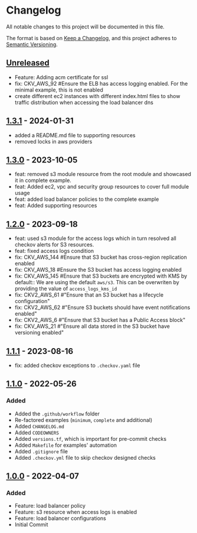 # Changelog
All notable changes to this project will be documented in this file.

The format is based on [Keep a Changelog](https://keepachangelog.com/en/1.0.0/),
and this project adheres to [Semantic Versioning](https://semver.org/spec/v2.0.0.html).

## [Unreleased]
- Feature: Adding acm certificate for ssl
- fix: CKV_AWS_92  #Ensure the ELB has access logging enabled. For the minimal example, this is not enabled
- create different ec2 instances with different index.html files to show traffic distribution when accessing the load balancer dns

## [1.3.1] - 2024-01-31
- added a README.md file to supporting resources
- removed locks in aws providers

## [1.3.0] - 2023-10-05
- feat: removed s3 module resource from the root module and showcased it in complete example.
- feat: Added ec2, vpc and security group resources to cover full module usage
- feat: added load balancer policies to the complete example
- feat: Added supporting resources

## [1.2.0] - 2023-09-18
- feat: used s3 module for the access logs which in turn resolved all checkov alerts for S3 resources.
- feat: fixed access logs condition
- fix: CKV_AWS_144 #Ensure that S3 bucket has cross-region replication enabled
- fix: CKV_AWS_18  #Ensure the S3 bucket has access logging enabled
- fix: CKV_AWS_145 #Ensure that S3 buckets are encrypted with KMS by default:: We are using the default `aws/s3`. This can be overwriten by providing the value of `access_logs_kms_id`
- fix: CKV2_AWS_61 #"Ensure that an S3 bucket has a lifecycle configuration"
- fix: CKV2_AWS_62 #"Ensure S3 buckets should have event notifications enabled"
- fix: CKV2_AWS_6 #"Ensure that S3 bucket has a Public Access block"
- fix: CKV_AWS_21 #"Ensure all data stored in the S3 bucket have versioning enabled"

## [1.1.1] - 2023-08-16
- fix: added checkov exceptions to `.checkov.yaml` file

## [1.1.0] - 2022-05-26
### Added
- Added the `.github/workflow` folder
- Re-factored examples (`minimum`, `complete` and additional)
- Added `CHANGELOG.md`
- Added `CODEOWNERS`
- Added `versions.tf`, which is important for pre-commit checks
- Added `Makefile` for examples' automation
- Added `.gitignore` file
- Added `.checkov.yml` file to skip checkov designed checks

## [1.0.0] - 2022-04-07
### Added
- Feature: load balancer policy
- Feature: s3 resource when access logs is enabled
- Feature: load balancer configurations
- Initial Commit

[Unreleased]: https://github.com/boldlink/terraform-aws-elb/compare/1.3.1...HEAD

[1.0.0]: https://github.com/boldlink/terraform-aws-elb/releases/tag/1.0.0
[1.1.0]: https://github.com/boldlink/terraform-aws-elb/releases/tag/1.1.0
[1.1.1]: https://github.com/boldlink/terraform-aws-elb/releases/tag/1.1.1
[1.2.0]: https://github.com/boldlink/terraform-aws-elb/releases/tag/1.2.0
[1.3.0]: https://github.com/boldlink/terraform-aws-elb/releases/tag/1.3.0
[1.3.1]: https://github.com/boldlink/terraform-aws-elb/releases/tag/1.3.1
